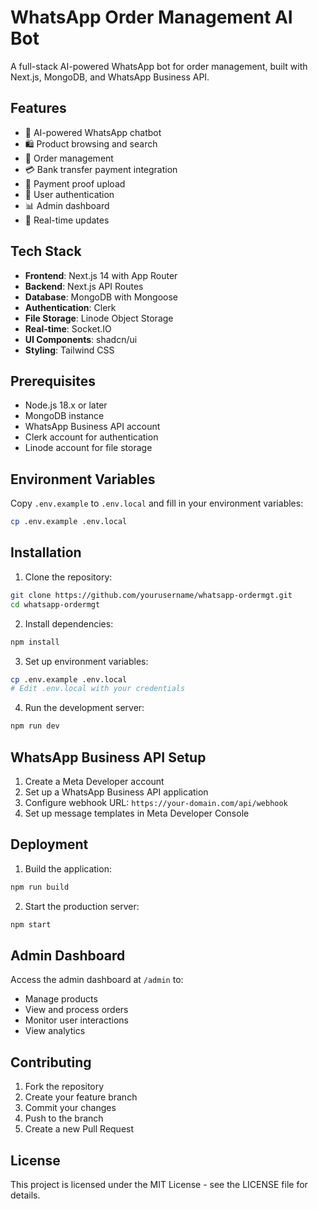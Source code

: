 # WhatsApp Order Management AI Bot

A full-stack AI-powered WhatsApp bot for order management, built with Next.js, MongoDB, and WhatsApp Business API.

## Features

- 🤖 AI-powered WhatsApp chatbot
- 🛍️ Product browsing and search
- 🛒 Order management
- 💳 Bank transfer payment integration
- 📱 Payment proof upload
- 👥 User authentication
- 📊 Admin dashboard
- 🔄 Real-time updates

## Tech Stack

- **Frontend**: Next.js 14 with App Router
- **Backend**: Next.js API Routes
- **Database**: MongoDB with Mongoose
- **Authentication**: Clerk
- **File Storage**: Linode Object Storage
- **Real-time**: Socket.IO
- **UI Components**: shadcn/ui
- **Styling**: Tailwind CSS

## Prerequisites

- Node.js 18.x or later
- MongoDB instance
- WhatsApp Business API account
- Clerk account for authentication
- Linode account for file storage

## Environment Variables

Copy `.env.example` to `.env.local` and fill in your environment variables:

```bash
cp .env.example .env.local
```

## Installation

1. Clone the repository:

```bash
git clone https://github.com/yourusername/whatsapp-ordermgt.git
cd whatsapp-ordermgt
```

2. Install dependencies:

```bash
npm install
```

3. Set up environment variables:

```bash
cp .env.example .env.local
# Edit .env.local with your credentials
```

4. Run the development server:

```bash
npm run dev
```

## WhatsApp Business API Setup

1. Create a Meta Developer account
2. Set up a WhatsApp Business API application
3. Configure webhook URL: `https://your-domain.com/api/webhook`
4. Set up message templates in Meta Developer Console

## Deployment

1. Build the application:

```bash
npm run build
```

2. Start the production server:

```bash
npm start
```

## Admin Dashboard

Access the admin dashboard at `/admin` to:

- Manage products
- View and process orders
- Monitor user interactions
- View analytics

## Contributing

1. Fork the repository
2. Create your feature branch
3. Commit your changes
4. Push to the branch
5. Create a new Pull Request

## License

This project is licensed under the MIT License - see the LICENSE file for details.
